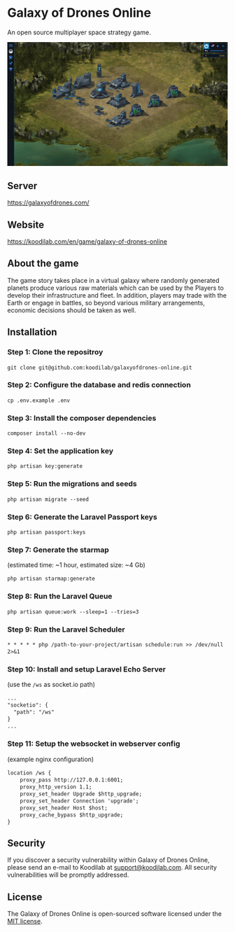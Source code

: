 # Galaxy of Drones Online

An open source multiplayer space strategy game.

![Screenshot](public/images/screenshot.png)

## Server

https://galaxyofdrones.com/

## Website

https://koodilab.com/en/game/galaxy-of-drones-online

## About the game

The game story takes place in a virtual galaxy where randomly generated planets produce various raw materials which can be used by the Players to develop their infrastructure and fleet. In addition, players may trade with the Earth or engage in battles, so beyond various military arrangements, economic decisions should be taken as well.

## Installation

### Step 1: Clone the repositroy

```
git clone git@github.com:koodilab/galaxyofdrones-online.git
```

### Step 2: Configure the database and redis connection

```
cp .env.example .env
```

### Step 3: Install the composer dependencies

```
composer install --no-dev
```

### Step 4: Set the application key

```
php artisan key:generate
```

### Step 5: Run the migrations and seeds

```
php artisan migrate --seed
```

### Step 6: Generate the Laravel Passport keys

```
php artisan passport:keys
```

### Step 7: Generate the starmap

(estimated time: ~1 hour, estimated size: ~4 Gb)

```
php artisan starmap:generate
```

### Step 8: Run the Laravel Queue

```
php artisan queue:work --sleep=1 --tries=3
```

### Step 9: Run the Laravel Scheduler

```
* * * * * php /path-to-your-project/artisan schedule:run >> /dev/null 2>&1
```

### Step 10: Install and setup Laravel Echo Server

(use the `/ws` as socket.io path)

```
...
"socketio": {
  "path": "/ws"
}
...
```

### Step 11: Setup the websocket in webserver config

(example nginx configuration)

```
location /ws {
    proxy_pass http://127.0.0.1:6001;
    proxy_http_version 1.1;
    proxy_set_header Upgrade $http_upgrade;
    proxy_set_header Connection 'upgrade';
    proxy_set_header Host $host;
    proxy_cache_bypass $http_upgrade;
}
```

## Security

If you discover a security vulnerability within Galaxy of Drones Online, please send an e-mail to Koodilab at support@koodilab.com. All security vulnerabilities will be promptly addressed.

## License

The Galaxy of Drones Online is open-sourced software licensed under the [MIT license](http://opensource.org/licenses/MIT).
